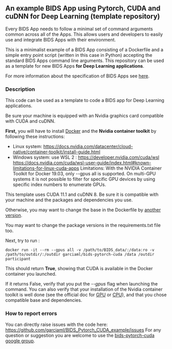 ## An example BIDS App using Pytorch, CUDA and cuDNN for Deep Learning (template repository)
Every BIDS App needs to follow a minimal set of command arguments common across
all of the Apps. This allows users and developers to easily use and integrate
BIDS Apps with their environment.

This is a minimalist example of a BIDS App consisting of a Dockerfile and a simple
entry point script (written in this case in Python) accepting the standard BIDS
Apps command line arguments. This repository can be used as a template for new BIDS Apps **for Deep Learning applications**.

For more information about the specification of BIDS Apps see [here](https://docs.google.com/document/d/1E1Wi5ONvOVVnGhj21S1bmJJ4kyHFT7tkxnV3C23sjIE/).

### Description
This code can be used as a template to code a BIDS app for Deep Learning applications.

Be sure your machine is equipped with an Nvidia graphics card compatible with CUDA and cuDNN.

**First,** you will have to install [Docker](https://docs.docker.com/get-docker/) and the **Nvidia container toolkit** by following these instructions:
- Linux system: https://docs.nvidia.com/datacenter/cloud-native/container-toolkit/install-guide.html
- Windows system: use WSL 2 : https://developer.nvidia.com/cuda/wsl https://docs.nvidia.com/cuda/wsl-user-guide/index.html#known-limitations-for-linux-cuda-apps Limitations: With the NVIDIA Container Toolkit for Docker 19.03, only --gpus all is supported. On multi-GPU systems it is not possible to filter for specific GPU devices by using specific index numbers to enumerate GPUs.

This template uses CUDA 11.1 and cuDNN 8. Be sure it is compatible with your machine and the packages and dependencies you use.

Otherwise, you may want to change the base in the Dockerfile by [another version](https://hub.docker.com/r/nvidia/cuda/tags?page=1).

You may want to change the package versions in the requirements.txt file too.

Next, try to run :
```
docker run -it --rm --gpus all -v /path/to/BIDS_data/:/data:ro -v /path/to/outdir/:/outdir garciaml/bids-pytorch-cuda /data /outdir participant
```

This should return **True**, showing that CUDA is available in the Docker container you launched. 

If it returns False, verify that you  put the *--gpus* flag when launching the command.
You can also verify that your installation of the Nvidia container toolkit is well done (see the official doc for [GPU](https://docs.nvidia.com/datacenter/cloud-native/container-toolkit/install-guide.html) or [CPU](https://docs.nvidia.com/cuda/wsl-user-guide/index.html#ch01-introduction)), and that you chose compatible base and dependencies.

### How to report errors
You can directly raise issues with the code here: https://github.com/garciaml/BIDS_Pytorch_CUDA_example/issues
For any question or suggestion you are welcome to use the [bids-pytorch-cuda google group](https://groups.google.com/g/bids-pytorch-cuda).

